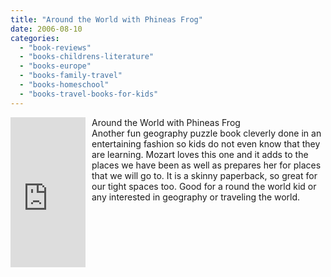 ```yaml
---
title: "Around the World with Phineas Frog"
date: 2006-08-10
categories: 
  - "book-reviews"
  - "books-childrens-literature"
  - "books-europe"
  - "books-family-travel"
  - "books-homeschool"
  - "books-travel-books-for-kids"
---
```


<iframe scrolling="no" frameborder="0" marginheight="0" marginwidth="0" src="http://rcm.amazon.com/e/cm?t=soultravelers-20&o=1&p=8&l=as1&asins=0859539520&fc1=000000&IS2=1&lt1=_blank&lc1=0000FF&bc1=000000&bg1=FFFFFF&f=ifr" style="width: 120px; height: 240px; margin-right: 10px; float: left; margin-bottom: 20px;"></iframe>

Around the World with Phineas Frog  
Another fun geography puzzle book cleverly done in an entertaining fashion so kids do not even know that they are learning. Mozart loves this one and it adds to the places we have been as well as prepares her for places that we will go to. It is a skinny paperback, so great for our tight spaces too. Good for a round the world kid or any interested in geography or traveling the world.
